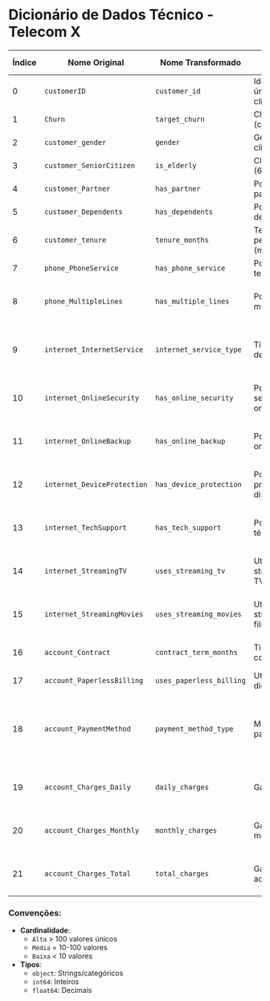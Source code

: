 # Dicionário de Dados Técnico - Telecom X

| Índice | Nome Original            | Nome Transformado         | Descrição                                      | Codificação                                                                 | Tipo    | Não Nulos | Valores Únicos | Cardinalidade |
|--------|--------------------------|---------------------------|-----------------------------------------------|-----------------------------------------------------------------------------|---------|-----------|----------------|---------------|
| 0      | `customerID`             | `customer_id`             | Identificador único do cliente                | Alfanumérico                                                               | `object`| 7,032     | 7,032          | Alta          |
| 1      | `Churn`                  | `target_churn`            | Churn (cancelamento)                         | `0` = Não<br>`1` = Sim                                                     | `int64` | 7,032     | 2              | Baixa         |
| 2      | `customer_gender`        | `gender`                  | Gênero do cliente                            | `Male`<br>`Female`                                                         | `object`| 7,032     | 2              | Baixa         |
| 3      | `customer_SeniorCitizen` | `is_elderly`              | Cliente idoso (65+ anos)                     | `0` = Não<br>`1` = Sim                                                     | `int64` | 7,032     | 2              | Baixa         |
| 4      | `customer_Partner`       | `has_partner`             | Possui parceiro(a)                           | `0` = Não<br>`1` = Sim                                                     | `int64` | 7,032     | 2              | Baixa         |
| 5      | `customer_Dependents`    | `has_dependents`          | Possui dependentes                           | `0` = Não<br>`1` = Sim                                                     | `int64` | 7,032     | 2              | Baixa         |
| 6      | `customer_tenure`        | `tenure_months`           | Tempo de permanência (meses)                 | Valor numérico (1-72)                                                      | `int64` | 7,032     | 72             | Média         |
| 7      | `phone_PhoneService`     | `has_phone_service`       | Possui serviço telefônico                    | `0` = Não<br>`1` = Sim                                                     | `int64` | 7,032     | 2              | Baixa         |
| 8      | `phone_MultipleLines`    | `has_multiple_lines`      | Possui múltiplas linhas                      | `0` = Sem serviço<br>`1` = Não<br>`2` = Sim                                | `int64` | 7,032     | 3              | Baixa         |
| 9      | `internet_InternetService` | `internet_service_type` | Tipo de serviço de internet                 | `0` = Sem internet<br>`1` = DSL<br>`2` = Fibra Ótica                       | `int64` | 7,032     | 3              | Baixa         |
| 10     | `internet_OnlineSecurity` | `has_online_security`    | Possui segurança online                      | `0` = Sem internet<br>`1` = Não<br>`2` = Sim                               | `int64` | 7,032     | 3              | Baixa         |
| 11     | `internet_OnlineBackup`   | `has_online_backup`      | Possui backup online                         | `0` = Sem internet<br>`1` = Não<br>`2` = Sim                               | `int64` | 7,032     | 3              | Baixa         |
| 12     | `internet_DeviceProtection` | `has_device_protection` | Possui proteção de dispositivo               | `0` = Sem internet<br>`1` = Não<br>`2` = Sim                               | `int64` | 7,032     | 3              | Baixa         |
| 13     | `internet_TechSupport`    | `has_tech_support`       | Possui suporte técnico                       | `0` = Sem internet<br>`1` = Não<br>`2` = Sim                               | `int64` | 7,032     | 3              | Baixa         |
| 14     | `internet_StreamingTV`    | `uses_streaming_tv`      | Utiliza streaming de TV                      | `0` = Sem internet<br>`1` = Não<br>`2` = Sim                               | `int64` | 7,032     | 3              | Baixa         |
| 15     | `internet_StreamingMovies` | `uses_streaming_movies`  | Utiliza streaming de filmes                  | `0` = Sem internet<br>`1` = Não<br>`2` = Sim                               | `int64` | 7,032     | 3              | Baixa         |
| 16     | `account_Contract`        | `contract_term_months`   | Tipo de contrato                             | `0` = Mensal<br>`1` = Anual<br>`2` = Bienal                                | `int64` | 7,032     | 3              | Baixa         |
| 17     | `account_PaperlessBilling` | `uses_paperless_billing` | Utiliza fatura digital                       | `0` = Não<br>`1` = Sim                                                     | `int64` | 7,032     | 2              | Baixa         |
| 18     | `account_PaymentMethod`   | `payment_method_type`    | Método de pagamento                          | `0` = Cheque correio<br>`1` = Cheque eletrônico<br>`2` = Transferência<br>`3` = Cartão | `int64` | 7,032 | 4 | Baixa |
| 19     | `account_Charges_Daily`   | `daily_charges`          | Gastos diários                          | Valor numérico (0.00 - 100.00)                                             | `float64` | 7,032  | 321           | Alta          |
| 20     | `account_Charges_Monthly` | `monthly_charges`        | Gastos mensais                          | Valor numérico (0.00 - 200.00)                                             | `float64` | 7,032  | 1,584         | Alta          |
| 21     | `account_Charges_Total`   | `total_charges`          | Gastos totais acumulados                | Valor numérico (0.00 - 10,000.00)                                          | `float64` | 7,032  | 6,530         | Alta          |

### Convenções:
- **Cardinalidade**: 
  - `Alta` > 100 valores únicos
  - `Média` = 10-100 valores
  - `Baixa` < 10 valores
- **Tipos**: 
  - `object`: Strings/categóricos
  - `int64`: Inteiros
  - `float64`: Decimais